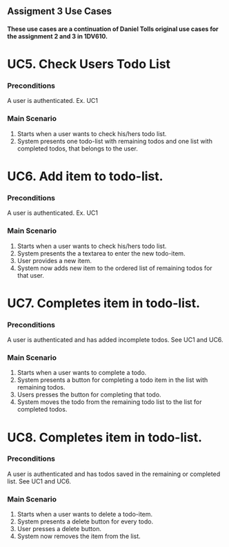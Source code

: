 ## Assigment 3 Use Cases


#### These use cases are a continuation of Daniel Tolls original use cases for the assignment 2 and 3 in 1DV610.

# UC5. Check Users Todo List

### Preconditions
A user is authenticated. Ex. UC1

### Main Scenario

1. Starts when a user wants to check his/hers todo list.
2. System presents one todo-list with remaining todos and one list with completed todos, that belongs to the user.

# UC6. Add item to todo-list.

### Preconditions
A user is authenticated. Ex. UC1

### Main Scenario

1. Starts when a user wants to check his/hers todo list.
2. System presents the a textarea to enter the new todo-item.
3. User provides a new item.
4. System now adds new item to the ordered list of remaining todos for 
that user.

# UC7. Completes item in todo-list.

### Preconditions
A user is authenticated and has added incomplete todos. See UC1 and UC6.

### Main Scenario

1. Starts when a user wants to complete a todo.
2. System presents a button for completing a todo item in the list with remaining todos.
3. Users presses the button for completing that todo.
4. System moves the todo from the remaining todo list to the list for completed todos.

# UC8. Completes item in todo-list.

### Preconditions
A user is authenticated and has todos saved in the remaining or completed list. See UC1 and UC6.

### Main Scenario

1. Starts when a user wants to delete a todo-item.
2. System presents a delete button for every todo.
3. User presses a delete button.
4. System now removes the item from the list.